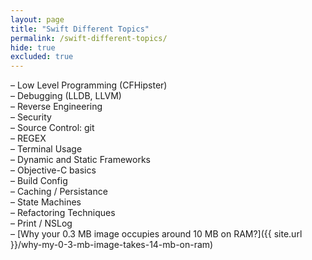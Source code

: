```yaml
---
layout: page
title: "Swift Different Topics"
permalink: /swift-different-topics/
hide: true
excluded: true
---
```


– Low Level Programming (CFHipster)<br>
– Debugging (LLDB, LLVM)<br>
– Reverse Engineering<br>
– Security<br>
– Source Control: git<br>
– REGEX<br>
– Terminal Usage<br>
– Dynamic and Static Frameworks<br>
– Objective-C basics<br>
– Build Config<br>
– Caching / Persistance<br>
– State Machines<br>
– Refactoring Techniques<br>
– Print / NSLog<br>
– [Why your 0.3 MB image occupies around 10 MB on RAM?]({{ site.url }}/why-my-0-3-mb-image-takes-14-mb-on-ram)<br>
